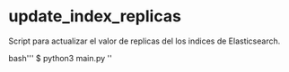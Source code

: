 # update_index_replicas
Script para actualizar el valor de replicas del los indices de Elasticsearch.


bash'''
$ python3 main.py
''
